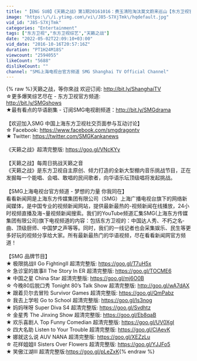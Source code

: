```yaml
---
title: "【ENG SUB】《天籁之战》第1期20161016：费玉清险淘汰莫文蔚来巡山【东方卫视官方高清】"
image: "https:\/\/i.ytimg.com\/vi\/J85-S7XjTmk\/hqdefault.jpg"
vid_id: "J85-S7XjTmk"
categories: "Entertainment"
tags: ["东方卫视","东方卫视综艺","天籁之战"]
date: "2022-05-02T22:09:10+03:00"
vid_date: "2016-10-16T20:57:16Z"
duration: "PT1H24M18S"
viewcount: "2594055"
likeCount: "5688"
dislikeCount: ""
channel: "SMG上海电视台官方频道 SMG Shanghai TV Official Channel"
---
```

{% raw %}天籁之战，等你來战 欢迎订阅: <a rel="nofollow" target="blank" href="http://bit.ly/ShanghaiTV">http://bit.ly/ShanghaiTV</a><br />☆更多爆笑综艺尽在 - 东方卫视官方频道: <br /><a rel="nofollow" target="blank" href="http://bit.ly/SMGshows">http://bit.ly/SMGshows</a><br />★最有看点的华语剧集 - 订阅SMG电视剧频道：<a rel="nofollow" target="blank" href="http://bit.ly/SMGdrama">http://bit.ly/SMGdrama</a><br /><br />【欢迎加入SMG 中国上海东方卫视社交页面参与互动讨论】<br />☆ Facebook: <a rel="nofollow" target="blank" href="https://www.facebook.com/smgdragontv">https://www.facebook.com/smgdragontv</a><br />★ Twitter: <a rel="nofollow" target="blank" href="https://twitter.com/SMGKankanews">https://twitter.com/SMGKankanews</a><br /><br />《天籁之战》超清完整版: <a rel="nofollow" target="blank" href="https://goo.gl/VNcKYy">https://goo.gl/VNcKYy</a><br /><br />【天籁之战】每周日挑战天籁之音<br />《天籁之战》是东方卫视自主原创、倾力打造的全新大型棚内音乐挑战节目，正在发掘每一个能唱、会唱、敢唱的民间歌者，向华语乐坛顶级唱将发起挑战。<br /><br />【SMG上海电视台官方频道 - 梦想的力量 你我同在】<br />看看新闻网是上海东方传媒集团有限公司（SMG）上海广播电视台­旗下的网络新闻媒体­，是中国专业的视频新闻网站，提供最新最热­的-视频新闻在线播放，24小时视频直播­及海¬量视频新闻搜索。我们的YouTube频道汇集SMG(上海东方传媒集团有限公­司­)旗下电视频道的内容：包括东方卫视的：中国达人秀、不朽之名­曲、顶级厨师、中国梦之声等等。同时，我们的一线记者也会采集娱乐、民生等更多­好玩的视频分享给大­家。所有最新最热门的华语视频，尽在看看新­闻网官方频道！<br /><br />【SMG 品牌节目】<br />★ 极限挑战II Go FightingII 超清完整版: <a rel="nofollow" target="blank" href="https://goo.gl/T7uH5x">https://goo.gl/T7uH5x</a><br />☆ 急诊室的故事II The Story In ER 超清完整版: <a rel="nofollow" target="blank" href="https://goo.gl/TOCME6">https://goo.gl/TOCME6</a><br />★ 中国之星 China Star 超清完整版: <a rel="nofollow" target="blank" href="https://goo.gl/mj6O0B">https://goo.gl/mj6O0B</a><br />☆ 今晚80后脱口秀 Tonight 80’s Talk Show 超清完整版: <a rel="nofollow" target="blank" href="http://goo.gl/wA7dAX">http://goo.gl/wA7dAX</a><br />★ 跟着贝尔去冒险 Survivor Games 超清完整版: <a rel="nofollow" target="blank" href="https://goo.gl/QmPabz">https://goo.gl/QmPabz</a><br />☆ 我去上学啦 Go to School 超清完整版: <a rel="nofollow" target="blank" href="https://goo.gl/Is3nog">https://goo.gl/Is3nog</a><br />★ 妈妈咪呀 Super Diva S4 超清完整版: <a rel="nofollow" target="blank" href="https://goo.gl/Svdhtz">https://goo.gl/Svdhtz</a><br />☆ 金星秀 The Jinxing Show 超清完整版: <a rel="nofollow" target="blank" href="https://goo.gl/Eb8qaB">https://goo.gl/Eb8qaB</a><br />★ 欢乐喜剧人 Top Funny Comedian 超清完整版: <a rel="nofollow" target="blank" href="https://goo.gl/UV0XgI">https://goo.gl/UV0XgI</a><br />☆ 四大名助 Listen to Your Trouble 超清完整版: <a rel="nofollow" target="blank" href="https://goo.gl/ClAevK">https://goo.gl/ClAevK</a><br />★ 娜就这么说 AUV NANA 超清完整版: <a rel="nofollow" target="blank" href="https://goo.gl/XEZzLu">https://goo.gl/XEZzLu</a><br />☆ 花样姐姐II Sisters Over Flowers 超清完整版: <a rel="nofollow" target="blank" href="https://goo.gl/YJJFo5">https://goo.gl/YJJFo5</a><br />★ 笑傲江湖III 超清完整版:<a rel="nofollow" target="blank" href="https://goo.gl/pLeZxK">https://goo.gl/pLeZxK</a>{% endraw %}
